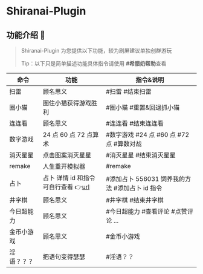 # Shiranai-Plugin
## 功能介绍 📖

> Shiranai-Plugin 为您提供以下功能，较为刷屏建议单独创群游玩
>
> Tip：以下只是简单描述功能具体指令请使用 **#希腊奶帮助**查看

| 命令       | 功能                                                            | 指令&说明                                       |
| ---------- | --------------------------------------------------------------- | ----------------------------------------------- |
| 扫雷       | 顾名思义                                                        | #扫雷 #结束扫雷                                 |
| 圈小猫     | 圈住小猫获得游戏胜利                                            | #圈小猫 #重置&回退抓小猫                        |
| 连连看     | 顾名思义                                                        | #连连看 #结束连连看                             |
| 数字游戏   | 24 点 60 点 72 点算术                                           | #数字游戏 #24 点 #60 点 #72 点 #算数对战        |
| 消灭星星   | 点击图案消灭星星                                                | #消灭星星 #结束消灭星星                         |
| remake     | 人生重开模拟器                                                  | #remake                                         |
| 占卜       | 占卜 详情 id 和指令可自行查看 👉[url](https://shindanmaker.com) | #添加占卜 556031 饲养我的方法 #添加占卜 id 指令 |
| 井字棋     | 顾名思义                                                        | #井字棋 #结束井字棋                             |
| 今日超能力 | 顾名思义                                                        | #今日超能力 #查看评论 #点赞评论 ...             |
| 金币小游戏 | 顾名思义                                                        | #金币小游戏                                     |
| 淫语？？？ | 把语句变得瑟瑟                                                  | #淫语？？                                       |
